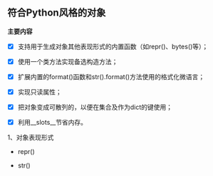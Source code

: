 ## 符合Python风格的对象

**主要内容**

- [x] 支持用于生成对象其他表现形式的内置函数（如repr()、bytes()等）；

- [x] 使用一个类方法实现备选构造方法；

- [x] 扩展内置的format()函数和str().format()方法使用的格式化微语言；

- [x] 实现只读属性；

- [x] 把对象变成可散列的，以便在集合及作为dict的键使用；

- [x] 利用__slots__节省内存。

1、对象表现形式

* repr()

* str()